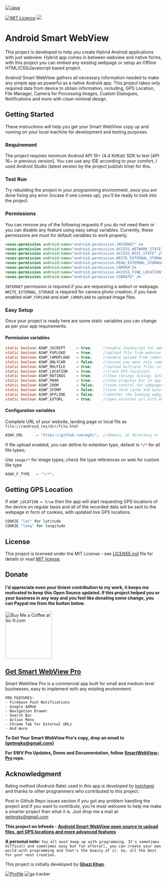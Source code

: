 [![Java](https://forthebadge.com/images/badges/made-with-java.svg)](https://github.com/mgks/Android-SmartWebView)

[![MIT Licence](https://badges.frapsoft.com/os/mit/mit.svg?v=103)](https://opensource.org/licenses/mit-license.php) <img src="https://img.shields.io/badge/version-3.0-blue.svg" />


# Android Smart WebView 
This project is developed to help you create Hybrid Android applications with just webview. Hybrid app comes in between webview and native forms, with this project you can embed any existing webpage or setup an Offline HTML/CSS/Javascript based project.

Android Smart WebView gathers all necessary information needed to make any simple app as powerful as a native Android app. This project takes only required data from device to obtain information, including, GPS Location, File Manager, Camera for Processing Images, Custom Dialogues, Notifications and more with clean minimal design.

## Getting Started
These instructions will help you get your Smart WebView copy up and running on your local machine for development and testing purposes.

### Requirement
The project requires minimum Android API 19+ (4.4 KitKat) SDK to test [API 16+ in previous version]. You can use any IDE according to your comfort, I used Android Studio (latest version by the project publish time) for this.

### Test Run
Try rebuilding the project in your programming environment, once you are done fixing any error (incase if one comes up), you'll be ready to look into the project.

### Permissions
You can remove any of the following requests if you do not need them or you can disable any feature using easy setup variables. Currently, these permissions are must for default variables to work properly.
```xml
<uses-permission android:name="android.permission.INTERNET" />
<uses-permission android:name="android.permission.ACCESS_NETWORK_STATE" />
<uses-permission android:name="android.permission.ACCESS_WIFI_STATE" />
<uses-permission android:name="android.permission.WRITE_EXTERNAL_STORAGE"/>
<uses-permission android:name="android.permission.READ_EXTERNAL_STORAGE" />
<uses-permission android:name="android.permission.CAMERA"/>
<uses-permission android:name="android.permission.ACCESS_FINE_LOCATION" />
<uses-permission android:name="android.permission.VIBRATE" />
```
`INTERNET` permission is required if you are requesting a weburl or webpage.
`WRITE_EXTERNAL_STORAGE` is required for camera photo creation, if you have enabled `ASWP_FUPLOAD` and `ASWP_CAMUPLOAD` to upload image files.

### Easy Setup
Once your project is ready here are some static variables you can change as per your app requirements.

#### Permission variables
```java
static boolean ASWP_JSCRIPT     = true;     //enable JavaScript for webview
static boolean ASWP_FUPLOAD     = true;     //upload file from webview
static boolean ASWP_CAMUPLOAD   = true;     //enable upload from camera for photos
static boolean ASWP_ONLYCAM     = false;	//incase you want only camera files to upload
static boolean ASWP_MULFILE     = true;     //upload multiple files in webview
static boolean ASWP_LOCATION    = true;     //track GPS locations
static boolean ASWP_RATINGS     = true;     //show ratings dialog; auto configured, edit method get_rating() for customizations
static boolean ASWP_PBAR        = true;     //show progress bar in app
static boolean ASWP_ZOOM        = false;    //zoom control for webpages view
static boolean ASWP_SFORM       = false;    //save form cache and auto-fill information
static boolean ASWP_OFFLINE     = false;    //whether the loading webpages are offline or online
static boolean ASWP_EXTURL      = true;     //open external url with default browser instead of app webview
```

#### Configuration variables
Complete URL of your website, landing page or local file as `file:///android_res/dir/file.html`
```java
ASWV_URL      = "https://github.com/mgks";	//domain, or directory or locating to any root file
```

If file upload enabled, you can define its extention type, default is `*/*` for all file types;

Use `image/*` for image types; check file type references on web for custom file type
```java
ASWV_F_TYPE   = "*/*";
```

## Getting GPS Location
If `ASWP_LOCATION = true` then the app will start requesting GPS locations of the device on regular basis and all of the recorded data will be sent to the webpage in form of cookies, with updated live GPS locations.
```java
COOKIE "lat" for latitude
COOKIE "long" for longitude
```

## License
This project is licensed under the MIT License - see [LICENSE.md](LICENSE.md) file for details or read [MIT license](https://opensource.org/licenses/MIT).

## Donate
#### I'd appreciate even your tiniest contribution to my work, it keeps me motivated to keep this Open Source updated. If this project helped you or your business in any way and you feel like donating some change, you can Paypal me from the button below.

<a href="https://ko-fi.com/Z8Z4BPQ6" target="_blank" title="Buy me a Coffee"><img width="150" style="border:0px;width:150px;" src="https://az743702.vo.msecnd.net/cdn/kofi2.png?v=0" border="0" alt="Buy Me a Coffee at ko-fi.com" /></a>

## [Get Smart WebView Pro](https://github.com/mgks/SmartWebView-Pro)
Smart WebView Pro is a commercial app built for small and medium level businesses, easy to implement with any existing environment.
```
PRO FEATURES:
- Firebase Push Notifications
- Google AdMob
- Navigation Drawer
- Search Bar
- Action Menu
- Chrome Tab for External URLs
- And more
```
**To Get Your Smart WebView Pro's copy, drop an email to [getmgks@gmail.com]**

**For SWV Pro Updates, Demo and Documentation, follow [SmartWebView-Pro](https://github.com/mgks/SmartWebView-Pro) repo.**

## Acknowledgment
Rating method (Android-Rate) used in this app is developed by [hotchemi](https://github.com/hotchemi) and thanks to other programmers who contributed to this project.

Post in Github Repo issues section if you got any problem handling the project and if you want to contribute, you're most welcome to help me make a smarter project than what it is.
Just drop me a mail at: [getmgks@gmail.com](mailto:getmgks@gmail.com)

**This project on Infeeds - [Android Smart WebView open source to upload files, get GPS locations and more advanced features](https://infeeds.com/d/CODEmgks/25019/android-smart-webview-open-source-upload)**

**A personal note:** `You all must keep up with programming. It's sometimes difficult and sometimes easy but fun afterall, you can create your own world with programming and that's the beauty of it. So, all the best for your next creation.`

This project is initially developed by **[Ghazi Khan](https://mgks.infeeds.com)**.

[![Profile](https://forthebadge.com/images/badges/built-with-love.svg)](https://github.com/mgks)
![ga tracker](https://www.google-analytics.com/collect?v=1&a=257770996&t=pageview&dl=https%3A%2F%2Fgithub.com%2Fmgks%2FAndroid-SmartWebView&ul=en-us&de=UTF-8&cid=978224512.1377738459&tid=UA-129370045-1&z=887657232 "ga tracker")
